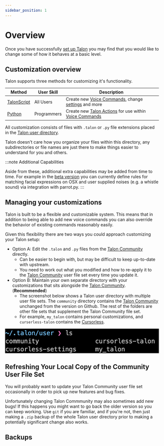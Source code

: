```yaml
---
sidebar_position: 1
---
```


# Overview

Once you have successfully [set up Talon](../Quickstart/getting_started.md) you may find that you would like to change some of how it behaves at a basic level.

## Customization overview

Talon supports three methods for customizing it's functionality.


| Method | User Skill              | Description | 
| ---------------- | ---------------------- | - | 
| [TalonScript](./TalonScript/talon-script.md)      | All Users | Create new [Voice Commands](./TalonScript/voice-commands.md), change [settings](./TalonScript/settings.md) and more | 
| [Python](./python.md)          | Programmers | Create new [Talon Actions](/docs/Help/terminology.md#talon-actions) for use within [Voice Commands](/docs/Help/terminology.md#voice-commands) | 



All customization consists of files with `.talon` or `.py` file extensions placed in the [Talon user directory](/docs/Help/terminology.md#talon-user-directory). 

Talon doesn't care how you organize your files within this directory, any subdirectories or file names are just there to make things easier to understand for you and others.

:::note Additional Capabilities

Aside from these, additional extra capabilities may be added from time to time. For example in the [beta version](/docs/Help/terminology.md#beta-version) you can currently define rules for matching facial expressions on OSX and user supplied noises (e.g. a whistle sound) via integration with parrot.py.
:::

## Managing your customizations

Talon is built to be a flexible and customizable system. This means that in addition to being able to add new voice commands you can also override the behavior of existing commands reasonably easily.

Given this flexibility there are two ways you could approach customizing your Talon setup:

- Option A: Edit the `.talon` and `.py` files from the [Talon Community](https://github.com/talonhub/community) directly.
  - Can be easier to begin with, but may be difficult to keep up-to-date with upstream.
  - You need to work out what you modified and how to re-apply it to the [Talon Community](https://github.com/talonhub/community) user file set every time you update it.
- Option B: Maintain your own separate directory with your customizations that sits alongside the [Talon Community](https://github.com/talonhub/community). (**Recommended**)
  - The screenshot below shows a Talon user directory with multiple user file sets. The `community` directory contains the [Talon Community](https://github.com/talonhub/community) unchanged from the version on Github. The rest of the folders are other file sets that supplement the Talon Community file set.
  - For example, `my_talon` contains personal customizations, and `curserless-talon` contains the [Cursorless](https://github.com/cursorless-dev/cursorless).

![Screen shot of Talon user directory](/img/talon_user_folders.png)

## Refreshing Your Local Copy of the Community User File Set

You will probably want to update your Talon Community user file set occasionally in order to pick up new features and bug fixes. 

Unfortunately changing Talon Commmunity may also sometimes add new bugs! If this happens you might want to go back the older version so you can keep working. Use `git` if you are familiar, and if you're not, then just making a `.zip` backup of the whole Talon user directory prior to making a potentially significant change also works.


## Backups

